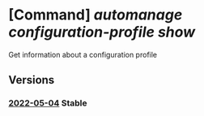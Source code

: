 # [Command] _automanage configuration-profile show_

Get information about a configuration profile

## Versions

### [2022-05-04](/Resources/mgmt-plane/L3N1YnNjcmlwdGlvbnMve30vcmVzb3VyY2Vncm91cHMve30vcHJvdmlkZXJzL21pY3Jvc29mdC5hdXRvbWFuYWdlL2NvbmZpZ3VyYXRpb25wcm9maWxlcy97fQ==/2022-05-04.xml) **Stable**

<!-- mgmt-plane /subscriptions/{}/resourcegroups/{}/providers/microsoft.automanage/configurationprofiles/{} 2022-05-04 -->
